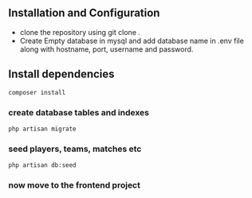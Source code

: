 ## Installation and Configuration

- clone the repository using git clone <repository>.
- Create Empty database in mysql and add database name in .env file along with hostname, port, username and password.

## Install dependencies
```
composer install
```

### create database tables and indexes
```
php artisan migrate
```

### seed players, teams, matches etc
```
php artisan db:seed
```

### now move to the frontend project